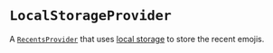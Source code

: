 # `LocalStorageProvider`

A [`RecentsProvider`](./recents-provider) that uses [local storage](https://developer.mozilla.org/en-US/docs/Web/API/Window/localStorage) to store the recent emojis.
